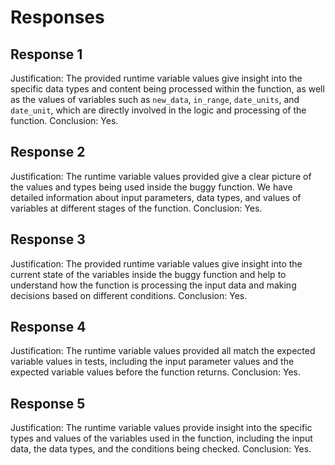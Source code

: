 # Responses
## Response 1
Justification: The provided runtime variable values give insight into the specific data types and content being processed within the function, as well as the values of variables such as `new_data`, `in_range`, `date_units`, and `date_unit`, which are directly involved in the logic and processing of the function.
Conclusion: Yes.

## Response 2
Justification: The runtime variable values provided give a clear picture of the values and types being used inside the buggy function. We have detailed information about input parameters, data types, and values of variables at different stages of the function.
Conclusion: Yes.

## Response 3
Justification: The provided runtime variable values give insight into the current state of the variables inside the buggy function and help to understand how the function is processing the input data and making decisions based on different conditions.
Conclusion: Yes.

## Response 4
Justification: The runtime variable values provided all match the expected variable values in tests, including the input parameter values and the expected variable values before the function returns. 
Conclusion: Yes.

## Response 5
Justification: The runtime variable values provide insight into the specific types and values of the variables used in the function, including the input data, the data types, and the conditions being checked.
Conclusion: Yes.

